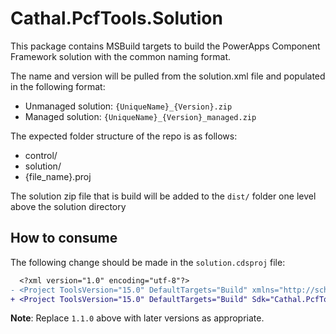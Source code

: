 # Cathal.PcfTools.Solution

This package contains MSBuild targets to build the PowerApps Component Framework solution with the common naming format.

The name and version will be pulled from the solution.xml file and populated in the following format:
- Unmanaged solution: `{UniqueName}_{Version}.zip`
- Managed solution:   `{UniqueName}_{Version}_managed.zip`

The expected folder structure of the repo is as follows:
- control/
- solution/
- {file_name}.proj

The solution zip file that is build will be added to the `dist/` folder one level above the solution directory

## How to consume

The following change should be made in the `solution.cdsproj` file:

```diff
  <?xml version="1.0" encoding="utf-8"?>
- <Project ToolsVersion="15.0" DefaultTargets="Build" xmlns="http://schemas.microsoft.com/developer/msbuild/2003">
+ <Project ToolsVersion="15.0" DefaultTargets="Build" Sdk="Cathal.PcfTools.Solution/1.1.0">
```

**Note**: Replace `1.1.0` above with later versions as appropriate.
